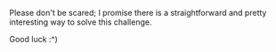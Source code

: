 Please don't be scared; I promise there is a straightforward and pretty interesting way to solve this challenge.

Good luck :^)
